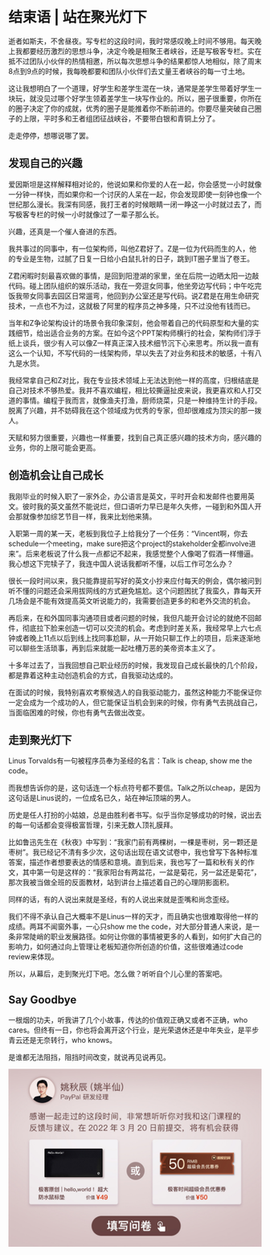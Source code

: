 # 结束语 | 站在聚光灯下
逝者如斯夫，不舍昼夜。写专栏的这段时间，我时常感叹晚上时间不够用。每天晚上我都要经历激烈的思想斗争，决定今晚是相聚王者峡谷，还是写极客专栏。实在抵不过团队小伙伴的热情相邀，所以每次思想斗争的结果都惊人地相似，除了周末8点到9点的时候，我每晚都要和团队小伙伴们去丈量王者峡谷的每一寸土地。

这让我想明白了一个道理，好学生和差学生混在一块，通常是差学生带着好学生一块玩，就没见过哪个好学生领着差学生一块写作业的。所以，圈子很重要，你所在的圈子决定了你的成就，优秀的圈子是能推着你不断前进的。你要尽量突破自己圈子的上限，平时多和王者组团征战峡谷，不要带白银和青铜上分了。

走走停停，想哪说哪了罢。

## 发现自己的兴趣

爱因斯坦是这样解释相对论的，他说如果和你爱的人在一起，你会感觉一小时就像一分钟一样快，而如果你和一个讨厌的人呆在一起，你会发现即使一刻钟也像一个世纪那么漫长。我深有同感，我打王者的时候眼睛一闭一睁这一小时就过去了，而写极客专栏的时候一小时就像过了一辈子那么长。

兴趣，还真是一个催人奋进的东西。

我共事过的同事中，有一位架构师，叫他Z君好了。Z是一位为代码而生的人，他的专业是生物，过腻了日复一日给小白鼠扎针的日子，跳到IT圈子里当了卷王。

Z君闲暇时刻最喜欢做的事情，是回到阳澄湖的家里，坐在后院一边晒太阳一边敲代码。碰上团队组织的娱乐活动，我在一旁逗女同事，他坐旁边写代码；中午吃完饭我带女同事去园区日常遛弯，他回到办公室还是写代码。说Z君是在用生命研究技术，一点也不为过，这就极了阿里的程序员之神多隆，只不过没他有钱而已。

当年和Z争论架构设计的场景令我印象深刻，他会带着自己的代码原型和大量的实践细节，给出适合业务的方案。在如今这个PPT架构师横行的社会，架构师们浮于纸上谈兵，很少有人可以像Z一样真正深入技术细节沉下心来思考。所以我一直有这么一个认知，不写代码的一线架构师，早以失去了对业务和技术的敏感，十有八九是水货。

我经常拿自己和Z对比，我在专业技术领域上无法达到他一样的高度，归根结底是自己对技术不够热爱。我并不喜欢编程，相比较撕逼扯皮来说，我更喜欢和人打交道的事情。编程于我而言，就像渔夫打渔，厨师烧菜，只是一种维持生计的手段。脱离了兴趣，并不妨碍我在这个领域成为优秀的专家，但却很难成为顶尖的那一拨人。

天赋和努力很重要，兴趣也一样重要，找到自己真正感兴趣的技术方向，感兴趣的业务，你的上限可能会更高。

## 创造机会让自己成长

我刚毕业的时候入职了一家外企，办公语言是英文，平时开会和发邮件也要用英文。彼时我的英文虽然不能说烂，但口语听力早已是年久失修，一碰到和外国人开会那就像参加综艺节目一样，我来比划他来猜。

入职第一周的某一天，老板到我位子上给我分了一个任务：“Vincent啊，你去schedule一个meeting，make sure把这个project的stakeholder全都involve进来”。后来老板说了什么我一点都记不起来，我感觉整个人像喝了假酒一样懵逼。我心想这下完犊子了，我连中国人说话我都听不懂，以后工作可怎么办？

很长一段时间以来，我只能靠提前写好的英文小抄来应付每天的例会，偶尔被问到听不懂的问题还会采用拔网线的方式避免尴尬。这个问题困扰了我蛮久，靠每天开几场会是不能有效提高英文听说能力的，我需要创造更多的和老外交流的机会。

再后来，在和外国同事沟通项目或者问题的时候，我但凡能开会讨论的就绝不回邮件，彻底拉下脸来创造一切可以交流的机会。考虑到时差关系，我经常早上六七点钟或者晚上11点以后到线上找同事尬聊，从一开始只聊工作上的项目，后来逐渐地可以聊些生活琐事，再到后来就能一起吐槽万恶的美帝资本主义了。

十多年过去了，当我回想自己职业经历的时候，我发现自己成长最快的几个阶段，都是靠着这种主动创造机会的方式，自我驱动达成的。

在面试的时候，我特别喜欢考察候选人的自我驱动能力，虽然这种能力不能保证你一定会成为一个成功的人，但它能保证当机会到来的时候，你有勇气去挑战自己，当面临困难的时候，你也有勇气去做出改变。

## 走到聚光灯下

Linus Torvalds有一句被程序员奉为圣经的名言：Talk is cheap, show me the code。

而我想告诉你的是，这句话连一个标点符号都不要信。Talk之所以cheap，是因为这句话是Linus说的，一位成名已久，站在神坛顶端的男人。

历史是任人打扮的小姑娘，总是由胜利者书写。似乎当你足够成功的时候，说出去的每一句话都会变得极富哲理，引来无数人顶礼膜拜。

比如鲁迅先生在《秋夜》中写到：“我家门前有两棵树，一棵是枣树，另一颗还是枣树”。我已经记不清有多少次，这句话出现在语文试卷中，我也曾写下各种标准答案，描述作者想要表达的情感和意境。直到后来，我也写了一篇和秋有关的作文，其中第一句是这样的：“我家阳台有两盆花，一盆是菊花，另一盆还是菊花”，那次我被当做全班的反面教材，站到讲台上描述着自己的心理阴影面积。

同样的话，有的人说出来就是圣经，有的人说出来就是歪嘴和尚念歪经。

我们不得不承认自己大概率不是Linus一样的天才，而且确实也很难取得他一样的成绩。两耳不闻窗外事，一心只show me the code，对大部分普通人来说，是一条非常陡峭的职业发展路径。如何让你做的事情被更多的人看到，如何扩大自己的影响力，如何通过向上管理让老板知道你所创造的价值，这些很难通过code review来体现。

所以，从幕后，走到聚光灯下吧。怎么做？听听自个儿心里的答案吧。

## Say Goodbye

一根烟的功夫，听我讲了几个小故事，传达的价值观正确又或者不正确，who cares。但终有一日，你也将会离开这个行业，是光荣退休还是中年失业，是平步青云还是无奈转行，who knows。

是谁都无法阻挡，阻挡时间改变，就说再见说再见。

[![](images/492366/8e84c44eba4yyef05405d9669bdb986b.jpg)](http://jinshuju.net/f/oWd6iX)
